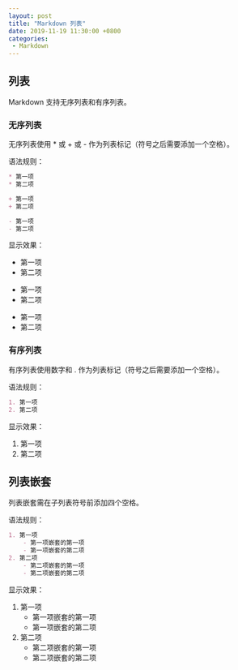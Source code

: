 ```yaml
---
layout: post
title: "Markdown 列表"
date: 2019-11-19 11:30:00 +0800
categories: 
 - Markdown
---
```


## 列表

Markdown 支持无序列表和有序列表。

<!-- more -->

### 无序列表

无序列表使用 \* 或 \+ 或 \- 作为列表标记（符号之后需要添加一个空格）。

语法规则：

```markdown
* 第一项
* 第二项

+ 第一项
+ 第二项

- 第一项
- 第二项
```

显示效果：

* 第一项
* 第二项

+ 第一项
+ 第二项

- 第一项
- 第二项

### 有序列表

有序列表使用数字和 \. 作为列表标记（符号之后需要添加一个空格）。

语法规则：

```markdown
1. 第一项
2. 第二项
```

显示效果：

1. 第一项
2. 第二项

## 列表嵌套

列表嵌套需在子列表符号前添加四个空格。

语法规则：

```markdown
1. 第一项
    - 第一项嵌套的第一项
    - 第一项嵌套的第二项
2. 第二项
    - 第二项嵌套的第一项
    - 第二项嵌套的第二项
```

显示效果：

1. 第一项
    - 第一项嵌套的第一项
    - 第一项嵌套的第二项
2. 第二项
    - 第二项嵌套的第一项
    - 第二项嵌套的第二项
